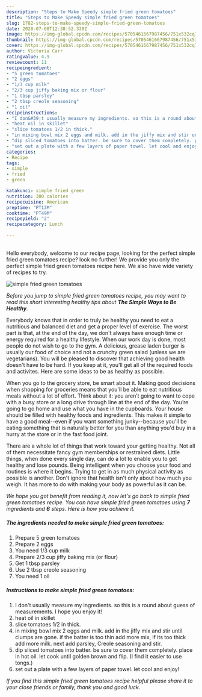 ```yaml
---
description: "Steps to Make Speedy simple fried green tomatoes"
title: "Steps to Make Speedy simple fried green tomatoes"
slug: 1782-steps-to-make-speedy-simple-fried-green-tomatoes
date: 2020-07-08T12:38:52.330Z
image: https://img-global.cpcdn.com/recipes/5705461667987456/751x532cq70/simple-fried-green-tomatoes-recipe-main-photo.jpg
thumbnail: https://img-global.cpcdn.com/recipes/5705461667987456/751x532cq70/simple-fried-green-tomatoes-recipe-main-photo.jpg
cover: https://img-global.cpcdn.com/recipes/5705461667987456/751x532cq70/simple-fried-green-tomatoes-recipe-main-photo.jpg
author: Victoria Carr
ratingvalue: 4.9
reviewcount: 11
recipeingredient:
- "5 green tomatoes"
- "2 eggs"
- "1/3 cup milk"
- "2/3 cup jiffy baking mix or flour"
- "1 tbsp parsley"
- "2 tbsp creole seasoning"
- "1 oil"
recipeinstructions:
- "I don&#39;t usually measure my ingredients. so this is a round about guess of measurements. I hope you enjoy it!"
- "heat oil in skillet"
- "slice tomatoes 1/2 in thick."
- "in mixing bowl mix 2 eggs and milk. add in the jiffy mix and stir until clumps are gone. if the batter is too thin add more mix, if its too thick add more milk. next add parsley, Creole seasoning and stir."
- "dip sliced tomatoes into batter. be sure to cover them completely. place in hot oil. let cook until golden brown and flip. (I find it easier to use tongs.)"
- "set out a plate with a few layers of paper towel. let cool and enjoy!"
categories:
- Recipe
tags:
- simple
- fried
- green

katakunci: simple fried green 
nutrition: 300 calories
recipecuisine: American
preptime: "PT13M"
cooktime: "PT49M"
recipeyield: "2"
recipecategory: Lunch

---
```

<br>
Hello everybody, welcome to our recipe page, looking for the perfect simple fried green tomatoes recipe? look no further! We provide you only the perfect simple fried green tomatoes recipe here. We also have wide variety of recipes to try.
<br>


![simple fried green tomatoes](https://img-global.cpcdn.com/recipes/5705461667987456/751x532cq70/simple-fried-green-tomatoes-recipe-main-photo.jpg)

<i>Before you jump to simple fried green tomatoes recipe, you may want to read this short interesting healthy tips about <strong>The Simple Ways to Be Healthy</strong>.</i>

Everybody knows that in order to truly be healthy you need to eat a nutritious and balanced diet and get a proper level of exercise. The worst part is that, at the end of the day, we don't always have enough time or energy required for a healthy lifestyle. When our work day is done, most people do not wish to go to the gym. A delicious, grease laden burger is usually our food of choice and not a crunchy green salad (unless we are vegetarians). You will be pleased to discover that achieving good health doesn't have to be hard. If you keep at it, you'll get all of the required foods and activites. Here are some ideas to be as healthy as possible.

When you go to the grocery store, be smart about it. Making good decisions when shopping for groceries means that you'll be able to eat nutritious meals without a lot of effort. Think about it: you aren’t going to want to cope with a busy store or a long drive through line at the end of the day. You’re going to go home and use what you have in the cupboards. Your house should be filled with healthy foods and ingredients. This makes it simple to have a good meal--even if you want something junky--because you'll be eating something that is naturally better for you than anything you'd buy in a hurry at the store or in the fast food joint.

There are a whole lot of things that work toward your getting healthy. Not all of them necessitate fancy gym memberships or restrained diets. Little things, when done every single day, can do a lot to enable you to get healthy and lose pounds. Being intelligent when you choose your food and routines is where it begins. Trying to get in as much physical activity as possible is another. Don't ignore that health isn't only about how much you weigh. It has more to do with making your body as powerful as it can be. 


<i>We hope you got benefit from reading it, now let's go back to simple fried green tomatoes recipe. You can have simple fried green tomatoes using <strong>7</strong> ingredients and <strong>6</strong> steps. Here is how you achieve it.
</i>

##### The ingredients needed to make simple fried green tomatoes:

1. Prepare 5 green tomatoes
1. Prepare 2 eggs
1. You need 1/3 cup milk
1. Prepare 2/3 cup jiffy baking mix (or flour)
1. Get 1 tbsp parsley
1. Use 2 tbsp creole seasoning
1. You need 1 oil


##### Instructions to make simple fried green tomatoes:

1. I don&#39;t usually measure my ingredients. so this is a round about guess of measurements. I hope you enjoy it!
1. heat oil in skillet
1. slice tomatoes 1/2 in thick.
1. in mixing bowl mix 2 eggs and milk. add in the jiffy mix and stir until clumps are gone. if the batter is too thin add more mix, if its too thick add more milk. next add parsley, Creole seasoning and stir.
1. dip sliced tomatoes into batter. be sure to cover them completely. place in hot oil. let cook until golden brown and flip. (I find it easier to use tongs.)
1. set out a plate with a few layers of paper towel. let cool and enjoy!


<i>If you find this simple fried green tomatoes recipe helpful please share it to your close friends or family, thank you and good luck.</i>

